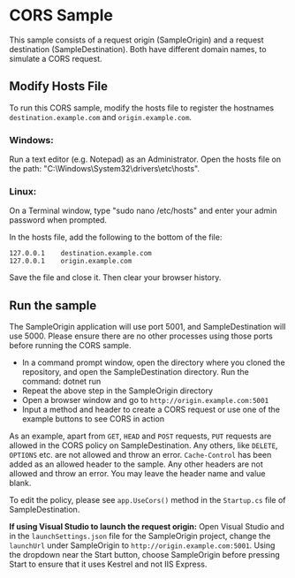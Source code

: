 # CORS Sample

This sample consists of a request origin (SampleOrigin) and a request destination (SampleDestination). Both have different domain names, to simulate a CORS request. 

## Modify Hosts File
To run this CORS sample, modify the hosts file to register the hostnames `destination.example.com` and `origin.example.com`.
### Windows:
Run a text editor (e.g. Notepad) as an Administrator. Open the hosts file on the path: "C:\Windows\System32\drivers\etc\hosts".

### Linux:
On a Terminal window, type "sudo nano /etc/hosts" and enter your admin password when prompted.

In the hosts file, add the following to the bottom of the file:

```
127.0.0.1	 destination.example.com
127.0.0.1	 origin.example.com 
```

Save the file and close it. Then clear your browser history.

## Run the sample
The SampleOrigin application will use port 5001, and SampleDestination will use 5000. Please ensure there are no other processes using those ports before running the CORS sample.

* In a command prompt window, open the directory where you cloned the repository, and open the SampleDestination directory. Run the command: dotnet run
* Repeat the above step in the SampleOrigin directory
* Open a browser window and go to `http://origin.example.com:5001`
* Input a method and header to create a CORS request or use one of the example buttons to see CORS in action

As an example, apart from `GET`, `HEAD` and `POST` requests, `PUT` requests are allowed in the CORS policy on SampleDestination. Any others, like `DELETE`, `OPTIONS` etc. are not allowed and throw an error.
`Cache-Control` has been added as an allowed header to the sample. Any other headers are not allowed and throw an error. You may leave the header name and value blank.

To edit the policy, please see `app.UseCors()` method in the `Startup.cs` file of SampleDestination.

**If using Visual Studio to launch the request origin:**
Open Visual Studio and in the `launchSettings.json` file for the SampleOrigin project, change the `launchUrl` under SampleOrigin to `http://origin.example.com:5001`.
Using the dropdown near the Start button, choose SampleOrigin before pressing Start to ensure that it uses Kestrel and not IIS Express. 

